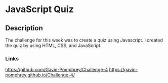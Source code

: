 # JavaScript Quiz

## Description
The challenge for this week was to create a quiz using Javascript.
I created the quiz by using HTML, CSS, and JavaScript.

### Links
https://github.com/Gavin-Pomphrey/Challenge-4
https://gavin-pomphrey.github.io/Challenge-4/
